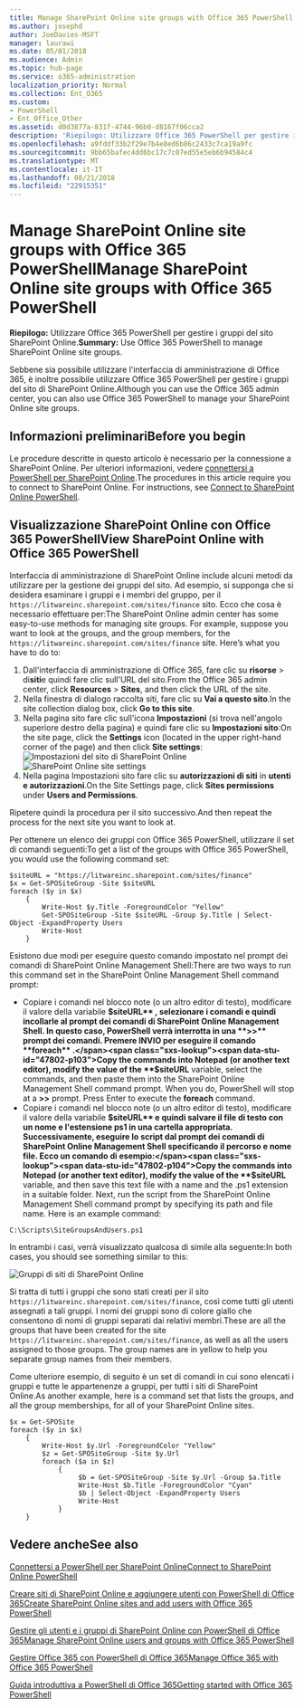 ```yaml
---
title: Manage SharePoint Online site groups with Office 365 PowerShell
ms.author: josephd
author: JoeDavies-MSFT
manager: laurawi
ms.date: 05/01/2018
ms.audience: Admin
ms.topic: hub-page
ms.service: o365-administration
localization_priority: Normal
ms.collection: Ent_O365
ms.custom:
- PowerShell
- Ent_Office_Other
ms.assetid: d0d3877a-831f-4744-96b0-d8167f06cca2
description: 'Riepilogo: Utilizzare Office 365 PowerShell per gestire i gruppi del sito SharePoint Online.'
ms.openlocfilehash: a9fddf33b2f29e7b4e8ed6b86c2433c7ca19a9fc
ms.sourcegitcommit: 9bb65bafec4dd6bc17c7c07ed55e5eb6b94584c4
ms.translationtype: MT
ms.contentlocale: it-IT
ms.lasthandoff: 08/21/2018
ms.locfileid: "22915351"
---
```

# <a name="manage-sharepoint-online-site-groups-with-office-365-powershell"></a><span data-ttu-id="47802-103">Manage SharePoint Online site groups with Office 365 PowerShell</span><span class="sxs-lookup"><span data-stu-id="47802-103">Manage SharePoint Online site groups with Office 365 PowerShell</span></span>

 <span data-ttu-id="47802-104">**Riepilogo:** Utilizzare Office 365 PowerShell per gestire i gruppi del sito SharePoint Online.</span><span class="sxs-lookup"><span data-stu-id="47802-104">**Summary:** Use Office 365 PowerShell to manage SharePoint Online site groups.</span></span>
  
<span data-ttu-id="47802-105">Sebbene sia possibile utilizzare l'interfaccia di amministrazione di Office 365, è inoltre possibile utilizzare Office 365 PowerShell per gestire i gruppi del sito di SharePoint Online.</span><span class="sxs-lookup"><span data-stu-id="47802-105">Although you can use the Office 365 admin center, you can also use Office 365 PowerShell to manage your SharePoint Online site groups.</span></span>

## <a name="before-you-begin"></a><span data-ttu-id="47802-106">Informazioni preliminari</span><span class="sxs-lookup"><span data-stu-id="47802-106">Before you begin</span></span>

<span data-ttu-id="47802-p101">Le procedure descritte in questo articolo è necessario per la connessione a SharePoint Online. Per ulteriori informazioni, vedere [connettersi a PowerShell per SharePoint Online](https://docs.microsoft.com/en-us/powershell/sharepoint/sharepoint-online/connect-sharepoint-online?view=sharepoint-ps).</span><span class="sxs-lookup"><span data-stu-id="47802-p101">The procedures in this article require you to connect to SharePoint Online. For instructions, see [Connect to SharePoint Online PowerShell](https://docs.microsoft.com/en-us/powershell/sharepoint/sharepoint-online/connect-sharepoint-online?view=sharepoint-ps).</span></span>

## <a name="view-sharepoint-online-with-office-365-powershell"></a><span data-ttu-id="47802-109">Visualizzazione SharePoint Online con Office 365 PowerShell</span><span class="sxs-lookup"><span data-stu-id="47802-109">View SharePoint Online with Office 365 PowerShell</span></span>

<span data-ttu-id="47802-p102">Interfaccia di amministrazione di SharePoint Online include alcuni metodi da utilizzare per la gestione dei gruppi del sito. Ad esempio, si supponga che si desidera esaminare i gruppi e i membri del gruppo, per il `https://litwareinc.sharepoint.com/sites/finance` sito. Ecco che cosa è necessario effettuare per:</span><span class="sxs-lookup"><span data-stu-id="47802-p102">The SharePoint Online admin center has some easy-to-use methods for managing site groups. For example, suppose you want to look at the groups, and the group members, for the `https://litwareinc.sharepoint.com/sites/finance` site. Here’s what you have to do to:</span></span>

1. <span data-ttu-id="47802-113">Dall'interfaccia di amministrazione di Office 365, fare clic su **risorse** > di**siti**e quindi fare clic sull'URL del sito.</span><span class="sxs-lookup"><span data-stu-id="47802-113">From the Office 365 admin center, click **Resources** > **Sites**, and then click the URL of the site.</span></span>
2. <span data-ttu-id="47802-114">Nella finestra di dialogo raccolta siti, fare clic su **Vai a questo sito**.</span><span class="sxs-lookup"><span data-stu-id="47802-114">In the site collection dialog box, click **Go to this site**.</span></span>
3. <span data-ttu-id="47802-115">Nella pagina sito fare clic sull'icona **Impostazioni** (si trova nell'angolo superiore destro della pagina) e quindi fare clic su **Impostazioni sito**:</span><span class="sxs-lookup"><span data-stu-id="47802-115">On the site page, click the **Settings** icon (located in the upper right-hand corner of the page) and then click **Site settings**:</span></span></br>
<span data-ttu-id="47802-116">![Impostazioni del sito di SharePoint Online](media/spo-site-settings.png)</span><span class="sxs-lookup"><span data-stu-id="47802-116">![SharePoint Online site settings](media/spo-site-settings.png)</span></span></br>
4. <span data-ttu-id="47802-117">Nella pagina Impostazioni sito fare clic su **autorizzazioni di siti** in **utenti e autorizzazioni**.</span><span class="sxs-lookup"><span data-stu-id="47802-117">On the Site Settings page, click **Sites permissions** under **Users and Permissions**.</span></span>

<span data-ttu-id="47802-118">Ripetere quindi la procedura per il sito successivo.</span><span class="sxs-lookup"><span data-stu-id="47802-118">And then repeat the process for the next site you want to look at.</span></span>

<span data-ttu-id="47802-119">Per ottenere un elenco dei gruppi con Office 365 PowerShell, utilizzare il set di comandi seguenti:</span><span class="sxs-lookup"><span data-stu-id="47802-119">To get a list of the groups with Office 365 PowerShell, you would use the following command set:</span></span>

```
$siteURL = "https://litwareinc.sharepoint.com/sites/finance"
$x = Get-SPOSiteGroup -Site $siteURL
foreach ($y in $x)
    {
        Write-Host $y.Title -ForegroundColor "Yellow"
        Get-SPOSiteGroup -Site $siteURL -Group $y.Title | Select-Object -ExpandProperty Users
        Write-Host
    }
```

<span data-ttu-id="47802-120">Esistono due modi per eseguire questo comando impostato nel prompt dei comandi di SharePoint Online Management Shell:</span><span class="sxs-lookup"><span data-stu-id="47802-120">There are two ways to run this command set in the SharePoint Online Management Shell command prompt:</span></span>

- <span data-ttu-id="47802-p103">Copiare i comandi nel blocco note (o un altro editor di testo), modificare il valore della variabile **$siteURL** , selezionare i comandi e quindi incollarle al prompt dei comandi di SharePoint Online Management Shell. In questo caso, PowerShell verrà interrotta in una **>>** prompt dei comandi. Premere INVIO per eseguire il comando **foreach** .</span><span class="sxs-lookup"><span data-stu-id="47802-p103">Copy the commands into Notepad (or another text editor), modify the value of the **$siteURL** variable, select the commands, and then paste them into the SharePoint Online Management Shell command prompt. When you do, PowerShell will stop at a **>>** prompt. Press Enter to execute the **foreach** command.</span></span></br>
- <span data-ttu-id="47802-p104">Copiare i comandi nel blocco note (o un altro editor di testo), modificare il valore della variabile **$siteURL** e quindi salvare il file di testo con un nome e l'estensione ps1 in una cartella appropriata. Successivamente, eseguire lo script dal prompt dei comandi di SharePoint Online Management Shell specificando il percorso e nome file. Ecco un comando di esempio:</span><span class="sxs-lookup"><span data-stu-id="47802-p104">Copy the commands into Notepad (or another text editor), modify the value of the **$siteURL** variable, and then save this text file with a name and the .ps1 extension in a suitable folder. Next, run the script from the SharePoint Online Management Shell command prompt by specifying its path and file name. Here is an example command:</span></span>

```
C:\Scripts\SiteGroupsAndUsers.ps1
```

<span data-ttu-id="47802-127">In entrambi i casi, verrà visualizzato qualcosa di simile alla seguente:</span><span class="sxs-lookup"><span data-stu-id="47802-127">In both cases, you should see something similar to this:</span></span>

![Gruppi di siti di SharePoint Online](media/SPO-site-groups.png)

<span data-ttu-id="47802-p105">Si tratta di tutti i gruppi che sono stati creati per il sito `https://litwareinc.sharepoint.com/sites/finance`, così come tutti gli utenti assegnati a tali gruppi. I nomi dei gruppi sono di colore giallo che consentono di nomi di gruppi separati dai relativi membri.</span><span class="sxs-lookup"><span data-stu-id="47802-p105">These are all the groups that have been created for the site `https://litwareinc.sharepoint.com/sites/finance`, as well as all the users assigned to those groups. The group names are in yellow to help you separate group names from their members.</span></span>

<span data-ttu-id="47802-131">Come ulteriore esempio, di seguito è un set di comandi in cui sono elencati i gruppi e tutte le appartenenze a gruppi, per tutti i siti di SharePoint Online.</span><span class="sxs-lookup"><span data-stu-id="47802-131">As another example, here is a command set that lists the groups, and all the group memberships, for all of your SharePoint Online sites.</span></span>

```
$x = Get-SPOSite
foreach ($y in $x)
    {
        Write-Host $y.Url -ForegroundColor "Yellow"
        $z = Get-SPOSiteGroup -Site $y.Url
        foreach ($a in $z)
            {
                 $b = Get-SPOSiteGroup -Site $y.Url -Group $a.Title 
                 Write-Host $b.Title -ForegroundColor "Cyan"
                 $b | Select-Object -ExpandProperty Users
                 Write-Host
            }
    }
```
    
## <a name="see-also"></a><span data-ttu-id="47802-132">Vedere anche</span><span class="sxs-lookup"><span data-stu-id="47802-132">See also</span></span>

[<span data-ttu-id="47802-133">Connettersi a PowerShell per SharePoint Online</span><span class="sxs-lookup"><span data-stu-id="47802-133">Connect to SharePoint Online PowerShell</span></span>](https://docs.microsoft.com/powershell/sharepoint/sharepoint-online/connect-sharepoint-online?view=sharepoint-ps)

[<span data-ttu-id="47802-134">Creare siti di SharePoint Online e aggiungere utenti con PowerShell di Office 365</span><span class="sxs-lookup"><span data-stu-id="47802-134">Create SharePoint Online sites and add users with Office 365 PowerShell</span></span>](create-sharepoint-sites-and-add-users-with-powershell.md)

[<span data-ttu-id="47802-135">Gestire gli utenti e i gruppi di SharePoint Online con PowerShell di Office 365</span><span class="sxs-lookup"><span data-stu-id="47802-135">Manage SharePoint Online users and groups with Office 365 PowerShell</span></span>](manage-sharepoint-users-and-groups-with-powershell.md)

[<span data-ttu-id="47802-136">Gestire Office 365 con PowerShell di Office 365</span><span class="sxs-lookup"><span data-stu-id="47802-136">Manage Office 365 with Office 365 PowerShell</span></span>](manage-office-365-with-office-365-powershell.md)
  
[<span data-ttu-id="47802-137">Guida introduttiva a PowerShell di Office 365</span><span class="sxs-lookup"><span data-stu-id="47802-137">Getting started with Office 365 PowerShell</span></span>](getting-started-with-office-365-powershell.md)

